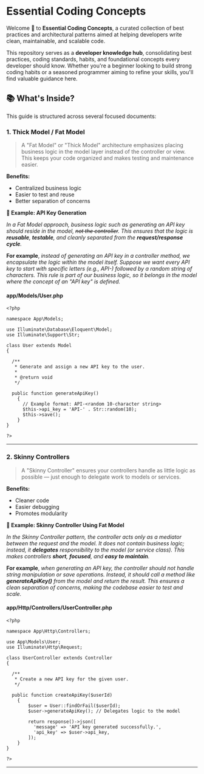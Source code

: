 # Essential Coding Concepts

Welcome 👋 to **Essential Coding Concepts**, a curated collection of best practices and architectural patterns aimed at helping developers write clean, maintainable, and scalable code.

This repository serves as a **developer knowledge hub**, consolidating best practices, coding standards, habits, and foundational concepts every developer should know. Whether you're a beginner looking to build strong coding habits or a seasoned programmer aiming to refine your skills, you'll find valuable guidance here.

## 📚 What's Inside?

This guide is structured across several focused documents:

### 1. Thick Model / Fat Model

> A "Fat Model" or "Thick Model" architecture emphasizes placing business logic in the model layer instead of the controller or view. This keeps your code organized and makes testing and maintenance easier.

**Benefits:**

- Centralized business logic
- Easier to test and reuse
- Better separation of concerns

**📌 Example: API Key Generation**

_In a Fat Model approach, business logic such as generating an API key should reside in the model, <s>not the controller</s>. This ensures that the logic is __reusable__, __testable__, and cleanly separated from the __request/response cycle__._

**For example**, _instead of generating an API key in a controller method, we encapsulate the logic within the model itself. Suppose we want every API key to start with specific letters (e.g., API-) followed by a random string of characters. This rule is part of our business logic, so it belongs in the model where the concept of an "API key" is defined._

#### app/Models/User.php

    <?php

    namespace App\Models;

    use Illuminate\Database\Eloquent\Model;
    use Illuminate\Support\Str;

    class User extends Model
    {

      /**
       * Generate and assign a new API key to the user.
       *
       * @return void
       */

      public function generateApiKey()
        {
          // Example format: API-<random 10-character string>
          $this->api_key = 'API-' . Str::random(10);
          $this->save();
        }
    }

    ?>
---

### 2. Skinny Controllers

> A "Skinny Controller" ensures your controllers handle as little logic as possible — just enough to delegate work to models or services.

**Benefits:**

- Cleaner code
- Easier debugging
- Promotes modularity

**📌 Example: Skinny Controller Using Fat Model**

_In the Skinny Controller pattern, the controller acts only as a mediator between the request and the model. It does not contain business logic; instead, it __delegates__ responsibility to the model (or service class). This makes controllers __short__, __focused__, and __easy to maintain__._

**For example**, _when generating an API key, the controller should not handle string manipulation or save operations. Instead, it should call a method like __generateApiKey()__ from the model and return the result. This ensures a clean separation of concerns, making the codebase easier to test and scale._

#### app/Http/Controllers/UserController.php

    <?php

    namespace App\Http\Controllers;

    use App\Models\User;
    use Illuminate\Http\Request;

    class UserController extends Controller
    {

      /**
       * Create a new API key for the given user.
       */

      public function createApiKey($userId)
        {
            $user = User::findOrFail($userId);
            $user->generateApiKey(); // Delegates logic to the model

            return response()->json([
              'message' => 'API key generated successfully.',
              'api_key' => $user->api_key,
            ]);
        }
    }

    ?>
---
